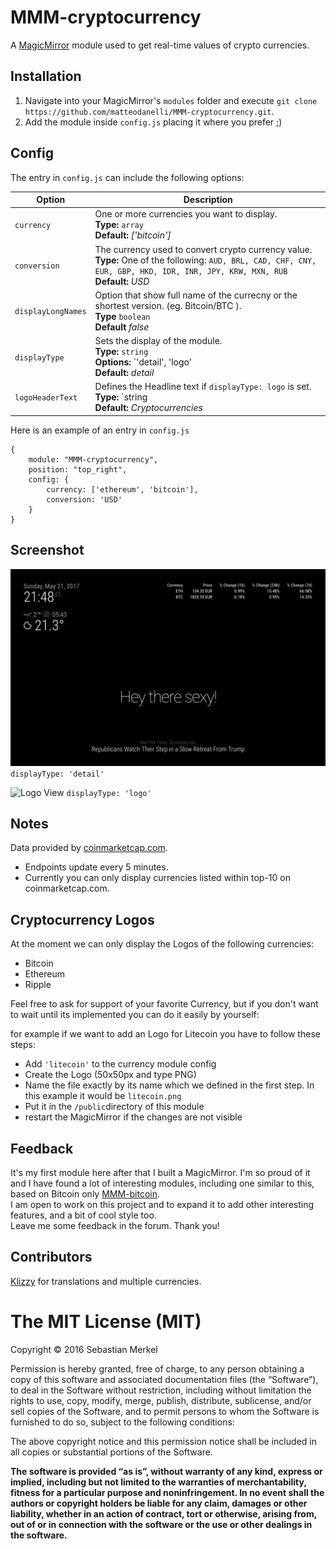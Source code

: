 # MMM-cryptocurrency
A <a href="https://github.com/MichMich/MagicMirror">MagicMirror</a> module used to get real-time values of crypto currencies.

## Installation
1. Navigate into your MagicMirror's `modules` folder and execute `git clone https://github.com/matteodanelli/MMM-cryptocurrency.git`.
2. Add the module inside `config.js` placing it where you prefer ;)


## Config
The entry in `config.js` can include the following options:


|Option|Description|
|---|---|
|`currency`|One or more currencies you want to display.<br>**Type:** `array`<br>**Default:** <i>['bitcoin']</i>|
|`conversion`|The currency used to convert crypto currency value.<br>**Type:** One of the following: `AUD, BRL, CAD, CHF, CNY, EUR, GBP, HKD, IDR, INR, JPY, KRW, MXN, RUB`<br>**Default:** <i>USD</i>|
|`displayLongNames`| Option that show full name of the currecny or the shortest version. (eg. Bitcoin/BTC ). <br> **Type** `boolean` <br> **Default** <i>false</i> |
|`displayType`| Sets the display of the module. <br>**Type:** `string`<br>**Options:** `'detail', 'logo'<br/>**Default:** <i>detail</i>
|`logoHeaderText`| Defines the Headline text if `displayType: logo` is set.<br/>**Type:** `string<br>**Default:** <i>Cryptocurrencies</i>

Here is an example of an entry in `config.js`
```
{
	module: "MMM-cryptocurrency",
	position: "top_right",
	config: {
		currency: ['ethereum', 'bitcoin'],
		conversion: 'USD'
	}
}
```

## Screenshot
![Alt text](/MMM-cryptocurrency.png?raw=true "Example screenshot")
```displayType: 'detail'```

![Logo View](/logoView.png?raw=true "displayType: 'logo'")
``displayType: 'logo'``

## Notes
Data provided by <a href="https://coinmarketcap.com/">coinmarketcap.com</a>.
- Endpoints update every 5 minutes.
- Currently you can only display currencies listed within top-10 on coinmarketcap.com.

## Cryptocurrency Logos

At the moment we can only display the Logos of the following currencies:

- Bitcoin
- Ethereum
- Ripple

Feel free to ask for support of your favorite Currency, but if you don't want to wait until its implemented you can do it easily by yourself:

for example if we want to add an Logo for Litecoin you have to follow these steps:

- Add `'litecoin'` to the currency module config
- Create the Logo (50x50px and type PNG)
- Name the file exactly by its name which we defined in the first step. In this example it would be `litecoin.png`
- Put it in the `/public`directory of this module
- restart the MagicMirror if the changes are not visible

## Feedback
It's my first module here after that I built a MagicMirror. I'm so proud of it and I have found a lot of interesting modules, including one similar to this, based on Bitcoin only <a href="https://github.com/valmassoi/MMM-bitcoin">MMM-bitcoin</a>.
<br>I am open to work on this project and to expand it to add other interesting features, and a bit of cool style too.
<br>Leave me some feedback in the forum. Thank you!

## Contributors
<a href="https://github.com/Klizzy/MMM-cryptocurrency">Klizzy</a> for translations and multiple currencies.


The MIT License (MIT)
=====================

Copyright © 2016 Sebastian Merkel

Permission is hereby granted, free of charge, to any person
obtaining a copy of this software and associated documentation
files (the “Software”), to deal in the Software without
restriction, including without limitation the rights to use,
copy, modify, merge, publish, distribute, sublicense, and/or sell
copies of the Software, and to permit persons to whom the
Software is furnished to do so, subject to the following
conditions:

The above copyright notice and this permission notice shall be
included in all copies or substantial portions of the Software.

**The software is provided “as is”, without warranty of any kind, express or implied, including but not limited to the warranties of merchantability, 
fitness for a particular purpose and noninfringement. In no event shall the authors or copyright holders be liable for any claim, damages or other liability, 
whether in an action of contract, tort or otherwise, arising from, out of or in connection with the software or the use or other dealings in the software.**
